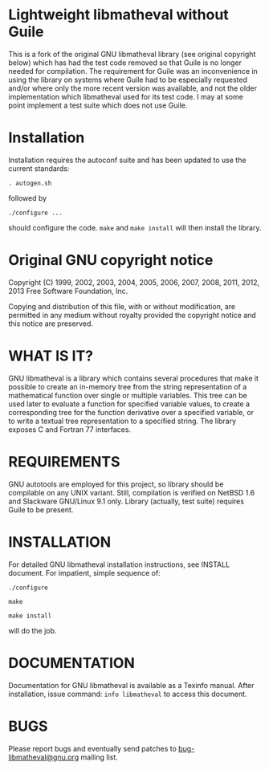 # Lightweight libmatheval without Guile

This is a fork of the original GNU libmatheval library (see original
copyright below) which has had the test code removed so that Guile is
no longer needed for compilation. The requirement for Guile was an
inconvenience in using the library on systems where Guile had to be
especially requested and/or where only the more recent version was
available, and not the older implementation which libmatheval used for
its test code. I may at some point implement a test suite which does
not use Guile.

# Installation

Installation requires the autoconf suite and has been updated to use
the current standards:

`. autogen.sh`

followed by 

`./configure ...`

should configure the code. `make` and `make install` will then install
the library.

# Original GNU copyright notice

Copyright (C) 1999, 2002, 2003, 2004, 2005, 2006, 2007, 2008, 2011,
2012, 2013 Free Software Foundation, Inc.

Copying and distribution of this file, with or without modification, are
permitted in any medium without royalty provided the copyright notice
and this notice are preserved.

# WHAT IS IT?

GNU libmatheval is a library which contains several procedures that make
it possible to create an in-memory tree from the string representation
of a mathematical function over single or multiple variables. This tree
can be used later to evaluate a function for specified variable values,
to create a corresponding tree for the function derivative over a
specified variable, or to write a textual tree representation to a
specified string. The library exposes C and Fortran 77 interfaces.

# REQUIREMENTS

GNU autotools are employed for this project, so library should be
compilable on any UNIX variant.  Still, compilation is verified on
NetBSD 1.6 and Slackware GNU/Linux 9.1 only.  Library (actually, test
suite) requires Guile to be present.

# INSTALLATION

For detailed GNU libmatheval installation instructions, see INSTALL
document.  For impatient, simple sequence of:

`./configure`

`make`

`make install`

will do the job.

# DOCUMENTATION

Documentation for GNU libmatheval is available as a Texinfo manual.
After installation, issue command:
  `info libmatheval`
to access this document.

# BUGS

Please report bugs and eventually send patches to
<bug-libmatheval@gnu.org> mailing list.
